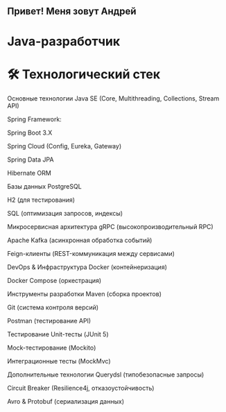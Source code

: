 ## Привет! Меня зовут Андрей
# Java-разработчик
# 🛠 Технологический стек
Основные технологии
Java SE (Core, Multithreading, Collections, Stream API)

Spring Framework:

Spring Boot 3.X

Spring Cloud (Config, Eureka, Gateway)

Spring Data JPA

Hibernate ORM

Базы данных
PostgreSQL

H2 (для тестирования)

SQL (оптимизация запросов, индексы)

Микросервисная архитектура
gRPC (высокопроизводительный RPC)

Apache Kafka (асинхронная обработка событий)

Feign-клиенты (REST-коммуникация между сервисами)

DevOps & Инфраструктура
Docker (контейнеризация)

Docker Compose (оркестрация)

Инструменты разработки
Maven (сборка проектов)

Git (система контроля версий)

Postman (тестирование API)

Тестирование
Unit-тесты (JUnit 5)

Mock-тестирование (Mockito)

Интеграционные тесты (MockMvc)

Дополнительные технологии
Querydsl (типобезопасные запросы)

Circuit Breaker (Resilience4j, отказоустойчивость)

Avro & Protobuf (сериализация данных)
